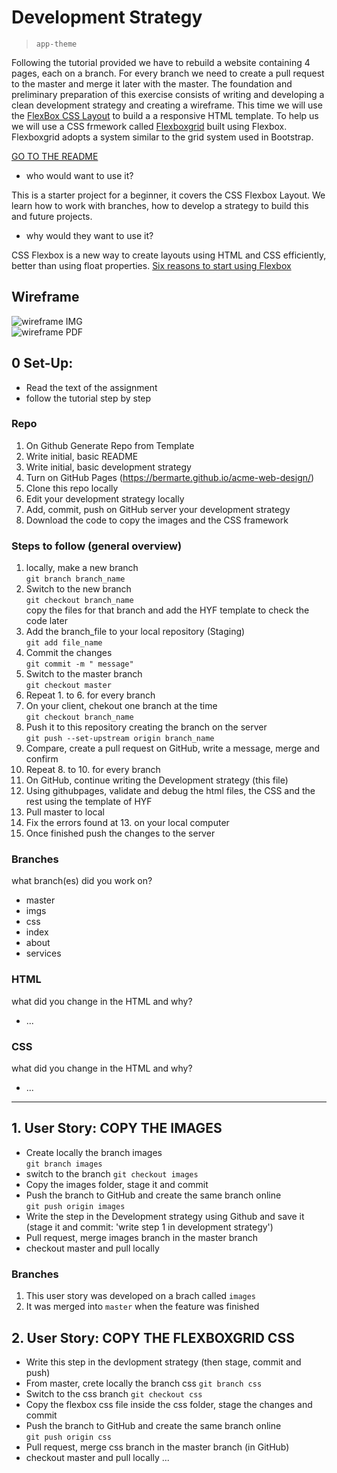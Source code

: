 # Development Strategy

> `app-theme`

Following the tutorial provided we have to rebuild a website containing 4 pages, each on a branch. For every branch we need to create a pull request to the master and merge it later with the master. The foundation and preliminary preparation of this exercise consists of writing and developing a clean development strategy and creating a wireframe. This time we will use the [FlexBox CSS Layout](https://css-tricks.com/snippets/css/a-guide-to-flexbox/) to build a a responsive HTML template. To help us we will use a CSS frmework called [Flexboxgrid](http://flexboxgrid.com/) built using Flexbox. Flexboxgrid adopts a system similar to the grid system used in Bootstrap.


[GO TO THE README](README.md)

- who would want to use it?  

This is a starter project for a beginner, it covers the CSS Flexbox Layout. We learn how to work with branches, how to develop a strategy to build this and future projects.

- why would they want to use it?  

CSS Flexbox is a new way to create layouts using HTML and CSS efficiently, better than using float properties. [Six reasons to start using Flexbox](https://bitsofco.de/6-reasons-to-start-using-flexbox/)

## Wireframe

<!-- include a wireframe for your project in this repository, and display it here -->
<!-- wireframe.cc is a good site for getting started with wireframes -->
![wireframe IMG](notyet)   
![wireframe PDF](notyetpdf)

## 0 Set-Up:
* Read the text of the assignment
* follow the tutorial step by step

### Repo

1. On Github Generate Repo from Template
1. Write initial, basic README
1. Write initial, basic development strategy
1. Turn on GitHub Pages (https://bermarte.github.io/acme-web-design/)
1. Clone this repo locally
1. Edit your development strategy locally
1. Add, commit, push on GitHub server your development strategy
1. Download the code to copy the images and the CSS framework

### Steps to follow (general overview)

1. locally, make a new branch  
   `git branch branch_name`
2. Switch to the new branch  
  `git checkout branch_name`   
   copy the files for that branch and add the HYF template to check the code later   
3. Add the branch_file to your local repository (Staging)  
   `git add file_name`
4. Commit the changes  
  `git commit -m " message"`
6. Switch to the master branch  
  `git checkout master`
7. Repeat 1. to 6. for every branch   
8. On your client, chekout one branch at the time   
 `git checkout branch_name`
9. Push it to this repository creating the branch on the server     
 `git push --set-upstream origin branch_name`
10. Compare, create a pull request on GitHub, write a message, merge and confirm
11. Repeat 8. to 10. for every branch
12. On GitHub, continue writing the Development strategy (this file) 
13. Using githubpages, validate and debug the html files, the CSS and the rest using the template of HYF
14. Pull master to local
15. Fix the errors found at 13. on your local computer
16. Once finished push the changes to the server

 ### Branches

what branch(es) did you work on?

- master 
- imgs
- css
- index  
- about  
- services

### HTML

what did you change in the HTML and why?
* ...

### CSS
what did you change in the HTML and why?
* ...   

---
## 1. User Story: COPY THE IMAGES 

* Create locally the branch images   
`git branch images`
* switch to the branch
`git checkout images`
* Copy the images folder, stage it and commit
* Push the branch to GitHub and create the same branch online   
`git push origin images`   
* Write the step in the Development strategy using Github and save it (stage it and commit: 'write step 1 in development strategy')
* Pull request, merge images branch in the master branch
* checkout master and pull locally   

### Branches

1. This user story was developed on a brach called `images`
2. It was merged into `master` when the feature was finished

## 2. User Story: COPY THE FLEXBOXGRID CSS
* Write this step in the devlopment strategy (then stage, commit and push)
* From master, crete locally the branch css
`git branch css`
* Switch to the css branch
`git checkout css`
* Copy the flexbox css file inside the css folder, stage the changes and commit
* Push the branch to GitHub and create the same branch online   
`git push origin css`
* Pull request, merge css branch in the master branch (in GitHub)
* checkout master and pull locally
...
